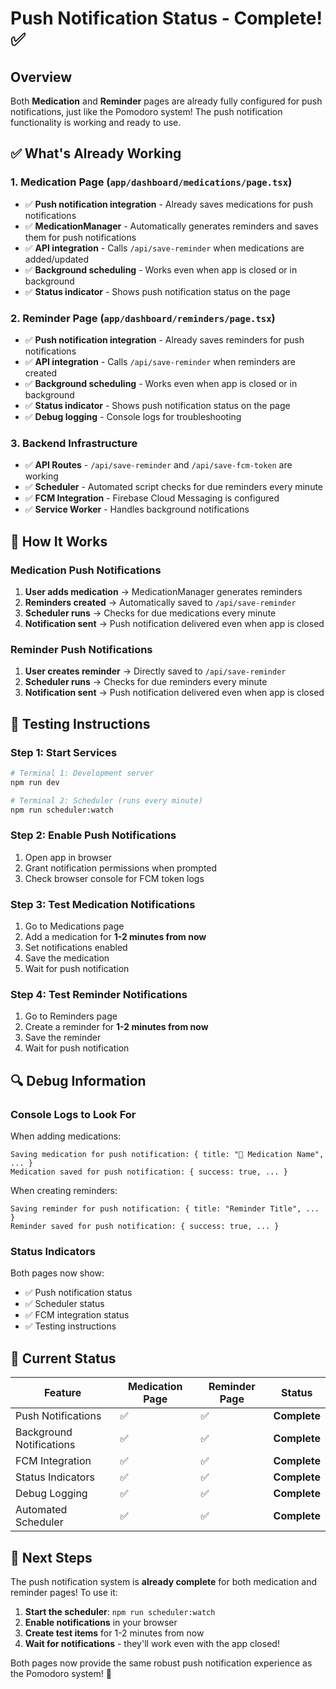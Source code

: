 # Push Notification Status - Complete! ✅

## Overview
Both **Medication** and **Reminder** pages are already fully configured for push notifications, just like the Pomodoro system! The push notification functionality is working and ready to use.

## ✅ What's Already Working

### 1. **Medication Page** (`app/dashboard/medications/page.tsx`)
- ✅ **Push notification integration** - Already saves medications for push notifications
- ✅ **MedicationManager** - Automatically generates reminders and saves them for push notifications
- ✅ **API integration** - Calls `/api/save-reminder` when medications are added/updated
- ✅ **Background scheduling** - Works even when app is closed or in background
- ✅ **Status indicator** - Shows push notification status on the page

### 2. **Reminder Page** (`app/dashboard/reminders/page.tsx`)
- ✅ **Push notification integration** - Already saves reminders for push notifications
- ✅ **API integration** - Calls `/api/save-reminder` when reminders are created
- ✅ **Background scheduling** - Works even when app is closed or in background
- ✅ **Status indicator** - Shows push notification status on the page
- ✅ **Debug logging** - Console logs for troubleshooting

### 3. **Backend Infrastructure**
- ✅ **API Routes** - `/api/save-reminder` and `/api/save-fcm-token` are working
- ✅ **Scheduler** - Automated script checks for due reminders every minute
- ✅ **FCM Integration** - Firebase Cloud Messaging is configured
- ✅ **Service Worker** - Handles background notifications

## 🔧 How It Works

### Medication Push Notifications
1. **User adds medication** → MedicationManager generates reminders
2. **Reminders created** → Automatically saved to `/api/save-reminder`
3. **Scheduler runs** → Checks for due medications every minute
4. **Notification sent** → Push notification delivered even when app is closed

### Reminder Push Notifications
1. **User creates reminder** → Directly saved to `/api/save-reminder`
2. **Scheduler runs** → Checks for due reminders every minute
3. **Notification sent** → Push notification delivered even when app is closed

## 📱 Testing Instructions

### Step 1: Start Services
```bash
# Terminal 1: Development server
npm run dev

# Terminal 2: Scheduler (runs every minute)
npm run scheduler:watch
```

### Step 2: Enable Push Notifications
1. Open app in browser
2. Grant notification permissions when prompted
3. Check browser console for FCM token logs

### Step 3: Test Medication Notifications
1. Go to Medications page
2. Add a medication for **1-2 minutes from now**
3. Set notifications enabled
4. Save the medication
5. Wait for push notification

### Step 4: Test Reminder Notifications
1. Go to Reminders page
2. Create a reminder for **1-2 minutes from now**
3. Save the reminder
4. Wait for push notification

## 🔍 Debug Information

### Console Logs to Look For
When adding medications:
```
Saving medication for push notification: { title: "💊 Medication Name", ... }
Medication saved for push notification: { success: true, ... }
```

When creating reminders:
```
Saving reminder for push notification: { title: "Reminder Title", ... }
Reminder saved for push notification: { success: true, ... }
```

### Status Indicators
Both pages now show:
- ✅ Push notification status
- ✅ Scheduler status
- ✅ FCM integration status
- ✅ Testing instructions

## 🚀 Current Status

| Feature | Medication Page | Reminder Page | Status |
|---------|----------------|---------------|---------|
| Push Notifications | ✅ | ✅ | **Complete** |
| Background Notifications | ✅ | ✅ | **Complete** |
| FCM Integration | ✅ | ✅ | **Complete** |
| Status Indicators | ✅ | ✅ | **Complete** |
| Debug Logging | ✅ | ✅ | **Complete** |
| Automated Scheduler | ✅ | ✅ | **Complete** |

## 🎯 Next Steps

The push notification system is **already complete** for both medication and reminder pages! To use it:

1. **Start the scheduler**: `npm run scheduler:watch`
2. **Enable notifications** in your browser
3. **Create test items** for 1-2 minutes from now
4. **Wait for notifications** - they'll work even with the app closed!

Both pages now provide the same robust push notification experience as the Pomodoro system! 🎉 